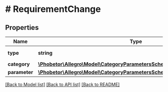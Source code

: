 # # RequirementChange

## Properties

Name | Type | Description | Notes
------------ | ------------- | ------------- | -------------
**type** | **string** |  | [default to 'REQUIREMENT_CHANGE']
**category** | [**\Phobetor\Allegro\Model\CategoryParametersScheduledBaseChangeCategory**](CategoryParametersScheduledBaseChangeCategory.md) |  |
**parameter** | [**\Phobetor\Allegro\Model\CategoryParametersScheduledBaseChangeParameter**](CategoryParametersScheduledBaseChangeParameter.md) |  |

[[Back to Model list]](../../README.md#models) [[Back to API list]](../../README.md#endpoints) [[Back to README]](../../README.md)
